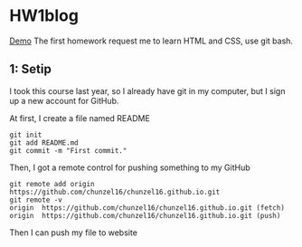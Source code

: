 # HW1blog
[Demo](https:l)
The first homework request me to learn HTML and CSS, use git bash.


## 1: Setip
I took this course last year, so I already have git in my computer, but I sign up a new account for GitHub. 

At first, I create a file named README
```
git init
git add README.md 
git commit -m "First commit."
```
Then, I got a remote control for pushing something to my GitHub

```
git remote add origin https://github.com/chunzel16/chunzel16.github.io.git
git remote -v 
origin  https://github.com/chunzel16/chunzel16.github.io.git (fetch)
origin  https://github.com/chunzel16/chunzel16.github.io.git (push)
```
Then I can push my file to website
